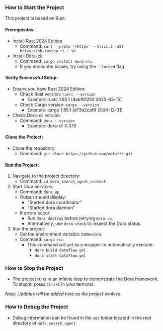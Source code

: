 ### How to Start the Project

This project is based on Rust.

#### Prerequisites:
- Install [Rust 2024 Edition](https://www.rust-lang.org/tools/install).
  - Command: `curl --proto '=https' --tlsv1.2 -sSf https://sh.rustup.rs | sh`
- Install [Dora-cli](https://dora-rs.ai/zh-CN/).
  - Command: `cargo install dora-cli`
  - If you encounter issues, try using the `--locked` flag.

#### Verify Successful Setup:
- Ensure you have Rust 2024 Edition:
  - Check Rust version: `rustc --version`
    - Example: rustc 1.85.1 (4eb161250 2025-03-15)
  - Check Cargo version: `cargo --version`
    - Example: cargo 1.85.1 (d73d2caf9 2024-12-31)
- Check Dora-cli version:
  - Command: `dora --version`
    - Example: dora-cli 0.3.10

#### Clone the Project:
- Clone the repository:
  - Command: `git clone https://github.com/mofa***.git`

#### Run the Project:
1. Navigate to the project directory:
   - Command: `cd mofa_search_agent_contest`
2. Start Dora services:
   - Command: `dora up`
   - Output should display:
     - "Started dora coordinator"
     - "Started dora daemon"
   - If errors occur:
     - Run `dora destroy` before retrying `dora up`.
     - Alternatively, use `dora check` to inspect the Dora status.
3. Run the project:
   - Set the environment variable: `DORA=dora`
   - Command: `cargo run`
     - This command will act as a wrapper to automatically execute:
       - `dora build dataflow.yml`
       - `dora start dataflow.yml`

### How to Stop the Project

- The project runs in an infinite loop to demonstrate the Dora framework. To stop it, press `Ctrl+C` in your terminal.

*Note: Updates will be added here as the project evolves.*

### How to Debug the Project

- Debug information can be found in the `out` folder located in the root directory of `mofa_search_agent`.